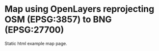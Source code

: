 # Map using OpenLayers reprojecting OSM (EPSG:3857) to BNG (EPSG:27700)

Static html example map page.